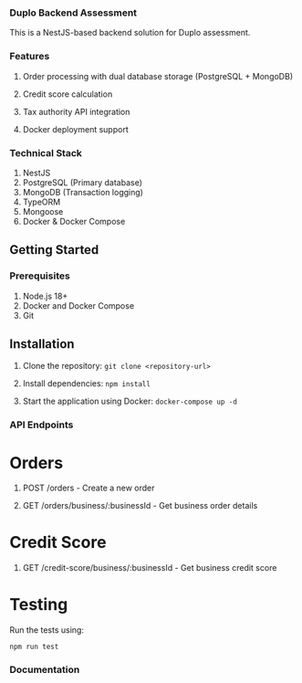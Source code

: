 ### Duplo Backend Assessment
This is a NestJS-based backend solution for Duplo assessment.

### Features
1. Order processing with dual database storage (PostgreSQL + MongoDB)

1.  Credit score calculation

1.  Tax authority API integration

1.  Docker deployment support

### Technical Stack
1.  NestJS
1.  PostgreSQL (Primary database)
1.  MongoDB (Transaction logging)
1.  TypeORM
1.  Mongoose
1.  Docker & Docker Compose



##  Getting Started
### Prerequisites
1.  Node.js 18+
1.  Docker and Docker Compose
1.  Git


##  Installation
1.  Clone the repository:
      ``` git clone <repository-url> ```


1.  Install dependencies:
      ``` npm install ```

1.  Start the application using Docker:
      ``` docker-compose up -d ```


### API Endpoints
# Orders
1.  POST /orders - Create a new order

1.  GET /orders/business/:businessId - Get business order details


# Credit Score

1.  GET /credit-score/business/:businessId - Get business credit score

# Testing
Run the tests using:

  ``` npm run test ```
  

### Documentation
